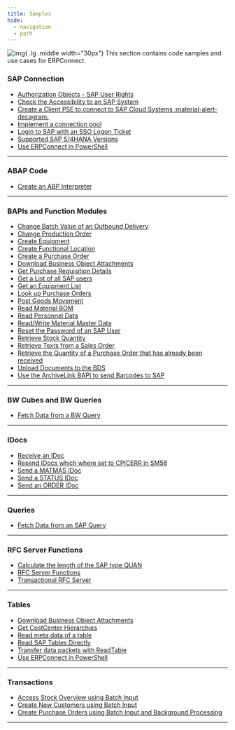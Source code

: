 ```yaml
---
title: Samples
hide:
  - navigation
  - path
---
```


![img](site:assets/images/logos/theo-thumbs.png){ .lg .middle width="30px"} This section contains code samples and use cases for ERPConnect.

### SAP Connection

<div class="mdx-columns" markdown>

- [Authorization Objects - SAP User Rights](authority-objects-sap-user-rights.md)
- [Check the Accessibility to an SAP System](how-to-check-the-accessibility-to-a-sap-system.md)
- [Create a Client PSE to connect to SAP Cloud Systems :material-alert-decagram:](create-personal-security-environment.md)
- [Implement a connection pool](implement-a-connection-pool.md)
- [Login to SAP with an SSO Logon Ticket](login-to-sap-with-an-sso-logonticket.md)
- [Supported SAP S/4HANA Versions](supported-sap-and-hana-versions.md)
- [Use ERPConnect in PowerShell](use-erpconnect-in-powershell.md)

</div>

---

### ABAP Code 

<div class="mdx-columns" markdown>

- [Create an ABP Interpreter](abap-interpreter.md)

</div>

---

### BAPIs and Function Modules

<div class="mdx-columns" markdown>

- [Change Batch Value of an Outbound Delivery](change-batch-value-of-an-outbound-delivery.md)
- [Change Production Order](change-production-order.md)
- [Create Equipment](create-equipment.md)
- [Create Functional Location](create-functional-location.md)
- [Create a Purchase Order](create-a-purchase-order.md)
- [Download Business Object Attachments](download-business-object-attachments.md)
- [Get Purchase Requisition Details](get-purchase-requisition-details.md)
- [Get a List of all SAP users](get-a-list-of-all-users.md)
- [Get an Equipment List](get-an-equipment-list.md)
- [Look up Purchase Orders](look-up-purchase-orders.md)
- [Post Goods Movement](post-goods-movement.md)
- [Read Material BOM](read-material-bom.md)
- [Read Personnel Data](call-a-bapi-bapi_employee_getdata.md)
- [Read/Write Material Master Data](readwrite-material-master-data.md)
- [Reset the Password of an SAP User](reset-users-password.md)
- [Retrieve Stock Quantity](retrieve-stock-quantity.md)
- [Retrieve Texts from a Sales Order](retrieve-texts-from-a-sales-order.md)
- [Retrieve the Quantity of a Purchase Order that has already been received](retrieve-the-quantity-of-a-purchase-order-that-has-already-been-received.md)
- [Upload Documents to the BDS](upload-documents-to-the-bds.md)
- [Use the ArchiveLink BAPI to send Barcodes to SAP](use-the-archivelink-bapi-to-send-barcodes-to-sap.md)

</div>

---

### BW Cubes and BW Queries

<div class="mdx-columns" markdown>

- [Fetch Data from a BW Query](execute-bw-queries.md)

</div>

---

### IDocs

<div class="mdx-columns" markdown>

- [Receive an IDoc](receive-an-idoc.md)
- [Resend IDocs which where set to CPICERR in SM58](resend-idocs-which-where-set-to-cpicerr-in-sm58.md)
- [Send a MATMAS IDoc](send-a-matmas-idoc.md)
- [Send a STATUS IDoc](send-a-simple-status-idoc.md)
- [Send an ORDER IDoc](send-an-order-idoc.md)

</div>

---

### Queries

<div class="mdx-columns" markdown>

- [Fetch Data from an SAP Query](fetch-data-from-an-sap-query.md)

</div>

---

### RFC Server Functions

<div class="mdx-columns" markdown>

- [Calculate the length of the SAP type QUAN](calculate-the-length-of-the-sap-type-quan--when-setting-up-an-rfc-server.md)
- [RFC Server Functions](rfc-server-functions.md)
- [Transactional RFC Server](transactional-rfc-server.md)

</div>

---

### Tables

<div class="mdx-columns" markdown>

- [Download Business Object Attachments](download-business-object-attachments.md)
- [Get CostCenter Hierarchies](get-costcenter-hierarchies.md)
- [Read meta data of a table](get-meta-data-of-a-table.md)
- [Read SAP Tables Directly](read-sap-tables-directly.md)
- [Transfer data packets with ReadTable](transfer-data-packets-with-readtable-class.md)
- [Use ERPConnect in PowerShell](use-erpconnect-in-powershell.md)

</div>

---

### Transactions

<div class="mdx-columns" markdown>

- [Access Stock Overview using Batch Input](access-stock-overview-using-batch-input.md)
- [Create New Customers using Batch Input](create-new-customers-using-batch-input.md)
- [Create Purchase Orders using Batch Input and Background Processing](create-purchase-orders-using-batch-input.md)

</div>

---

